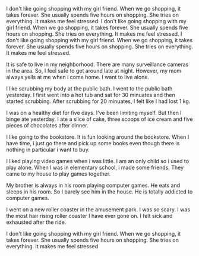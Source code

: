 I don't like going shopping with my girl friend. When we go shopping, it takes forever. She usually spends five hours on shopping. She tries on everything. It makes me feel stressed.
I don't like going shopping with my girl friend. When we go shopping, it takes forever. She usually spends five hours on shopping. She tries on everything. It makes me feel stressed.
I don't like going shopping with my girl friend. When we go shopping, it takes forever. She usually spends five hours on shopping. She tries on everything. It makes me feel stressed.

It is safe to live in my neighborhood. There are many surveillance cameras in the area. So, I feel safe to get around late at night. However, my mom always yells at me when i come home. I want to live alone.

I like scrubbing my body at the public bath. I went to the public bath yesterday. I first went into a hot tub and sat for 30 minuates and then started scrubbing. After scrubbing for 20 minuates, I felt like I had lost 1 kg.

I was on a healthy diet for five days. I've been limiting myself. But then I binge ate yesterday. I ate a slice of cake, three scoops of ice cream and five pieces of chocolates after dinner.

I like going to the bookstore. It is fun looking around the bookstore. When I have time, i just go there and pick up some books even though there is nothing in particular i want to buy.

I liked playing video games when i was little. I am an only child so i used to play alone. When I was in elementary school, i made some friends. They came to my house to play games together.

My brother is always in his room playing computer games. He eats and sleeps in his room. So I barely see him in the house. He is totally addicted to computer games.

I went on a new roller coaster in the amusement park. I was so scary. I was the most hair rising roller coaster I have ever gone on. I felt sick and exhausted after the ride.

I don't like going shopping with my girl friend. When we go shopping, it takes forever. She usually spends five hours on shopping. She tries on everything. It makes me feel stressed
